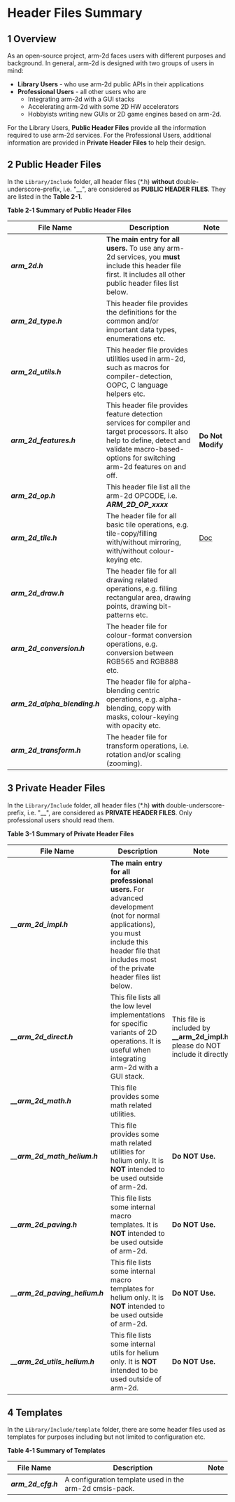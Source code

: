 # Header Files Summary

## 1 Overview

As an open-source project, arm-2d faces users with different purposes and background. In general, arm-2d is designed with two groups of users in mind:

- **Library Users** - who use arm-2d public APIs in their applications
- **Professional Users** - all other users who are
  - Integrating arm-2d with a GUI stacks
  - Accelerating arm-2d with some 2D HW accelerators
  - Hobbyists writing new GUIs or 2D game engines based on arm-2d.

For the Library Users, **Public Header Files** provide all the information required to use arm-2d services. For the Professional Users, additional information are provided in **Private Header Files** to help their design. 



## 2 Public Header Files

In the `Library/Include` folder, all header files (*.h) **without** double-underscore-prefix, i.e. "__", are considered as **PUBLIC HEADER FILES**. They are listed in the **Table 2-1**.

**Table 2-1 Summary of Public Header Files**

| File Name                     | Description                                                  | Note                                                 |
| ----------------------------- | ------------------------------------------------------------ | ---------------------------------------------------- |
| ***arm_2d.h***                | **The main entry for all users.** To use any arm-2d services, you **must** include this header file first. It includes all other public header files list below. |                                                      |
| ***arm_2d_type.h***           | This header file provides the definitions for the common and/or important data types, enumerations etc. |                                                      |
| ***arm_2d_utils.h***          | This header file provides utilities used in arm-2d, such as macros for compiler-detection, OOPC, C language helpers etc. |                                                      |
| ***arm_2d_features.h***       | This header file provides feature detection services for compiler and target processors. It also help to define, detect and validate macro-based-options for switching arm-2d features on  and off. | **Do Not Modify**                                    |
| ***arm_2d_op.h***             | This header file list all the arm-2d OPCODE, i.e. ***ARM_2D_OP_xxxx*** |                                                      |
| ***arm_2d_tile.h***           | The header file for all basic tile operations, e.g. tile-copy/filling with/without mirroring, with/without colour-keying etc. | [Doc](../../documents/how_to_use_tile_operations.md) |
| ***arm_2d_draw.h***           | The header file for all drawing related operations, e.g. filling rectangular area, drawing points, drawing bit-patterns etc. |                                                      |
| ***arm_2d_conversion.h***     | The header file for colour-format conversion operations, e.g. conversion between RGB565 and RGB888 etc. |                                                      |
| ***arm_2d_alpha_blending.h*** | The header file for alpha-blending centric operations, e.g. alpha-blending, copy with masks, colour-keying with opacity etc. |                                                      |
| ***arm_2d_transform.h***      | The header file for transform operations, i.e. rotation and/or scaling (zooming). |                                                      |



## 3 Private Header Files

In the `Library/Include` folder, all header files (*.h) **with** double-underscore-prefix, i.e. "__", are considered as **PRIVATE HEADER FILES**. Only professional users should read them.

**Table 3-1 Summary of Private Header Files**

| File Name                      | Description                                                  | Note                                                         |
| ------------------------------ | ------------------------------------------------------------ | ------------------------------------------------------------ |
| ***__arm_2d_impl.h***          | **The main entry for all professional users.** For advanced development (not for normal applications), you must include this header file that includes most of the private header files list below. |                                                              |
| ***__arm_2d_direct.h***        | This file lists all the low level implementations for specific variants of 2D operations. It is useful when integrating arm-2d with a GUI stack. | This file is included by **__arm_2d_impl.h**, please do NOT include it directly. |
| ***__arm_2d_math.h***          | This file provides some math related utilities.              |                                                              |
| ***__arm_2d_math_helium.h***   | This file provides some math related utilities for helium only. It is **NOT** intended to be used outside of arm-2d. | **Do NOT Use.**                                              |
| ***__arm_2d_paving.h***        | This file lists some internal macro templates. It is **NOT** intended to be used outside of arm-2d. | **Do NOT Use.**                                              |
| ***__arm_2d_paving_helium.h*** | This file lists some internal macro templates for helium only. It is **NOT** intended to be used outside of arm-2d. | **Do NOT Use.**                                              |
| ***__arm_2d_utils_helium.h***  | This file lists some internal utils for helium only. It is **NOT** intended to be used outside of arm-2d. | **Do NOT Use.**                                              |



## 4 Templates

In the `Library/Include/template` folder, there are some header files used as templates for purposes including but not limited to configuration etc. 

**Table 4-1 Summary of Templates**

| File Name          | Description                                             | Note |
| ------------------ | ------------------------------------------------------- | ---- |
| ***arm_2d_cfg.h*** | A configuration template used in the arm-2d cmsis-pack. |      |

